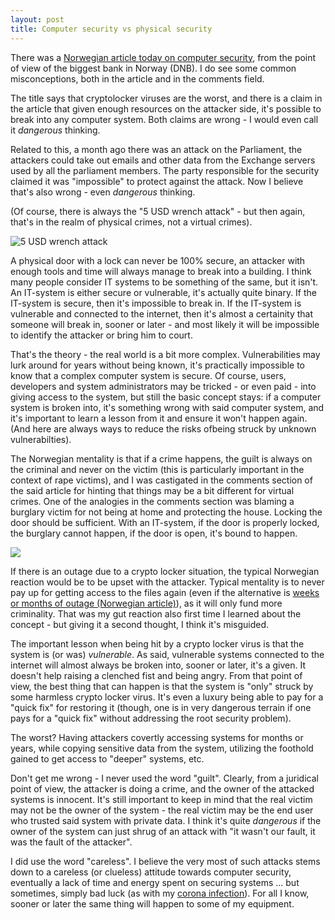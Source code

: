 ```yaml
---
layout: post
title: Computer security vs physical security
---
```


There was a [Norwegian article today on computer security](https://e24.no/boers-og-finans/i/56d6jK/dnb-frykter-mer-profesjonelle-hackere-loesepengevirus-er-farligst), from the point of view of the biggest bank in Norway (DNB).  I do see some common misconceptions, both in the article and in the comments field.

The title says that cryptolocker viruses are the worst, and there is a claim in the article that given enough resources on the attacker side, it's possible to break into any computer system.  Both claims are wrong - I would even call it *dangerous* thinking.

Related to this, a month ago there was an attack on the Parliament, the attackers could take out emails and other data from the Exchange servers used by all the parliament members.  The party responsible for the security claimed it was "impossible" to protect against the attack.  Now I believe that's also wrong - even *dangerous* thinking.

(Of course, there is always the "5 USD wrench attack" - but then again, that's in the realm of physical crimes, not a virtual crimes).

![5 USD wrench attack](https://imgs.xkcd.com/comics/security.png)

A physical door with a lock can never be 100% secure, an attacker with enough tools and time will always manage to break into a building.  I think many people consider IT systems to be something of the same, but it isn't.  An IT-system is either secure or vulnerable, it's actually quite binary.  If the IT-system is secure, then it's impossible to break in.  If the IT-system is vulnerable and connected to the internet, then it's almost a certainity that someone will break in, sooner or later - and most likely it will be impossible to identify the attacker or bring him to court.

That's the theory - the real world is a bit more complex.  Vulnerabilities may lurk around for years without being known, it's practically impossible to know that a complex computer system is secure.  Of course, users, developers and system administrators may be tricked - or even paid - into giving access to the system, but still the basic concept stays: if a computer system is broken into, it's something wrong with said computer system, and it's important to learn a lesson from it and ensure it won't happen again.  (And here are always ways to reduce the risks ofbeing struck by unknown vulnerabilties).

The Norwegian mentality is that if a crime happens, the guilt is always on the criminal and never on the victim (this is particularly important in the context of rape victims), and I was castigated in the comments section of the said article for hinting that things may be a bit different for virtual crimes.  One of the analogies in the comments section was blaming a burglary victim for not being at home and protecting the house.  Locking the door should be sufficient.  With an IT-system, if the door is properly locked, the burglary cannot happen, if the door is open, it's bound to happen.

![](https://ipfs.io/ipfs/QmZARWFJYQvqpBpY5vN9GVsXW94oiRQ1gXXZjphek8MMnM)

If there is an outage due to a crypto locker situation, the typical Norwegian reaction would be to be upset with the attacker.  Typical mentality is to never pay up for getting access to the files again (even if the alternative is [weeks or months of outage (Norwegian article)](https://www.nrk.no/innlandet/kan-ta-et-halvt-ar-for-ostre-toten-a-rette-opp-dataangrep-1.15364106)), as it will only fund more criminality.  That was my gut reaction also first time I learned about the concept - but giving it a second thought, I think it's misguided.

The important lesson when being hit by a crypto locker virus is that the system is (or was) *vulnerable*.  As said, vulnerable systems connected to the internet will almost always be broken into, sooner or later, it's a given.  It doesn't help raising a clenched fist and being angry. From that point of view, the best thing that can happen is that the system is "only" struck by some harmless crypto locker virus.  It's even a luxury being able to pay for a "quick fix" for restoring it (though, one is in very dangerous terrain if one pays for a "quick fix" without addressing the root security problem).

The worst?  Having attackers covertly accessing systems for months or years, while copying sensitive data from the system, utilizing the foothold gained to get access to "deeper" systems, etc.

Don't get me wrong - I never used the word "guilt".  Clearly, from a juridical point of view, the attacker is doing a crime, and the owner of the attacked systems is innocent.  It's still important to keep in mind that the real victim may not be the owner of the system - the real victim may be the end user who trusted said system with private data.  I think it's quite *dangerous* if the owner of the system can just shrug of an attack with "it wasn't our fault, it was the fault of the attacker".

I did use the word "careless". I believe the very most of such attacks stems down to a careless (or clueless) attitude towards computer security, eventually a lack of time and energy spent on securing systems ... but sometimes, simply bad luck (as with my [corona infection](https://tobixen.github.io/covid-positive/)).  For all I know, sooner or later the same thing will happen to some of my equipment.
